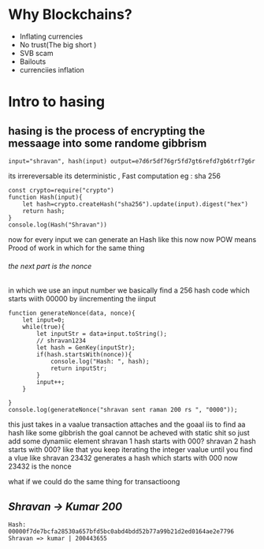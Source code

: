 # Why Blockchains?

- Inflating currencies
- No trust(The big short )
- SVB scam
- Bailouts
- currenciies inflation

# Intro to hasing

## hasing is the process of encrypting the messaage into some randome gibbrism

`input="shravan",
hash(input)
output=e7d6r5df76gr5fd7gt6refd7gb6trf7g6r`

its irrereversable its deterministic , Fast computation
eg : sha 256

```
const crypto=require("crypto")
function Hash(input){
    let hash=crypto.createHash("sha256").update(input).digest("hex")
    return hash;
}
console.log(Hash("Shravan"))
```


now for every input we can generate an Hash like this now 
now POW means Prood of work 
in which for the same thing
###### the next part is the nonce
in which we use an input number we basically find a 256 hash code which starts wiith 00000 
by iincrementing the iinput


```
function generateNonce(data, nonce){
    let input=0;
    while(true){
        let inputStr = data+input.toString();
        // shravan1234
        let hash = GenKey(inputStr);
        if(hash.startsWith(nonce)){
            console.log("Hash: ", hash);
            return inputStr;
        }
        input++;
    }

}
console.log(generateNonce("shravan sent raman 200 rs ", "0000"));
```

this just takes in a vaalue transaction attaches and the goaal iis to find aa hash like some gibbrish the goal cannot be acheved with static shit so just add some dynamiic element 
shravan 1 hash starts with 000?
shravan 2 hash starts with 000?
like that you keep iterating the integer vaalue until you find a vlue 
like 
shravan 23432 generates a hash which starts with 000
now 23432 is the nonce 

what if we could do the same thing for transactioong

*Shravan -> Kumar 200*
---
``
Hash:  00000f7de7bcfa28530a657bfd5bc0abd4bdd52b77a99b21d2ed0164ae2e7796
Shravan => kumar | 200443655
``